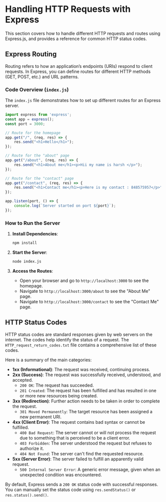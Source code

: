 # Handling HTTP Requests with Express

This section covers how to handle different HTTP requests and routes using Express.js, and provides a reference for common HTTP status codes.

## Express Routing

Routing refers to how an application’s endpoints (URIs) respond to client requests. In Express, you can define routes for different HTTP methods (GET, POST, etc.) and URL patterns.

### Code Overview (`index.js`)

The `index.js` file demonstrates how to set up different routes for an Express server.

```javascript
import express from 'express';
const app = express();
const port = 3000;

// Route for the homepage
app.get("/", (req, res) => {
    res.send("<h1>Hello</h1>");
});

// Route for the "about" page
app.get("/about", (req, res) => {
    res.send("<h1>About me</h1><p>Hii my name is harsh </p>");
});

// Route for the "contact" page
app.get("/contact", (req, res) => {
    res.send("<h1>Contact me</h1><p>Here is my contact : 848575957</p>");
});

app.listen(port, () => {
    console.log(`Server started on port ${port}`);
});
```

### How to Run the Server

1.  **Install Dependencies**:
    ```bash
    npm install
    ```

2.  **Start the Server**:
    ```bash
    node index.js
    ```

3.  **Access the Routes**:
    -   Open your browser and go to `http://localhost:3000` to see the homepage.
    -   Navigate to `http://localhost:3000/about` to see the "About Me" page.
    -   Navigate to `http://localhost:3000/contact` to see the "Contact Me" page.

## HTTP Status Codes

HTTP status codes are standard responses given by web servers on the internet. The codes help identify the status of a request. The `HTTP_request_return_codes.txt` file contains a comprehensive list of these codes.

Here is a summary of the main categories:

-   **1xx (Informational)**: The request was received, continuing process.
-   **2xx (Success)**: The request was successfully received, understood, and accepted.
    -   `200 OK`: The request has succeeded.
    -   `201 Created`: The request has been fulfilled and has resulted in one or more new resources being created.
-   **3xx (Redirection)**: Further action needs to be taken in order to complete the request.
    -   `301 Moved Permanently`: The target resource has been assigned a new permanent URI.
-   **4xx (Client Error)**: The request contains bad syntax or cannot be fulfilled.
    -   `400 Bad Request`: The server cannot or will not process the request due to something that is perceived to be a client error.
    -   `403 Forbidden`: The server understood the request but refuses to authorize it.
    -   `404 Not Found`: The server can't find the requested resource.
-   **5xx (Server Error)**: The server failed to fulfill an apparently valid request.
    -   `500 Internal Server Error`: A generic error message, given when an unexpected condition was encountered.

By default, Express sends a `200 OK` status code with successful responses. You can manually set the status code using `res.sendStatus()` or `res.status().send()`.
